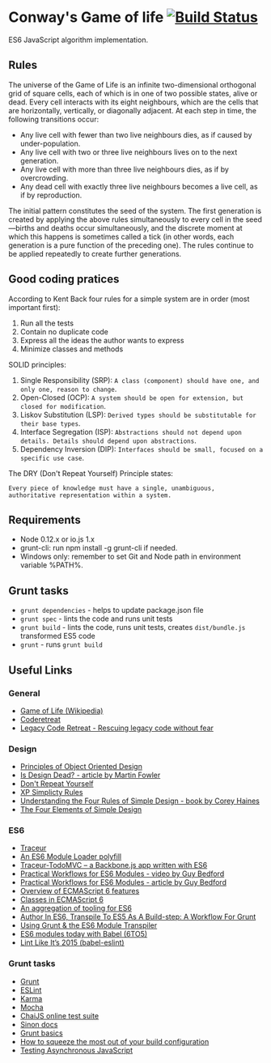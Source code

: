 Conway's Game of life [![Build Status](https://travis-ci.org/gziolo/game-of-life-es6.png?branch=master)](https://travis-ci.org/gziolo/game-of-life-es6)
============
ES6 JavaScript algorithm implementation.

## Rules ##

The universe of the Game of Life is an infinite two-dimensional orthogonal grid of square cells, each of which is in one of two possible states, alive or dead. Every cell interacts with its eight neighbours, which are the cells that are horizontally, vertically, or diagonally adjacent. At each step in time, the following transitions occur:

* Any live cell with fewer than two live neighbours dies, as if caused by under-population.
* Any live cell with two or three live neighbours lives on to the next generation.
* Any live cell with more than three live neighbours dies, as if by overcrowding.
* Any dead cell with exactly three live neighbours becomes a live cell, as if by reproduction.

The initial pattern constitutes the seed of the system. The first generation is created by applying the above rules simultaneously to every cell in the seed—births and deaths occur simultaneously, and the discrete moment at which this happens is sometimes called a tick (in other words, each generation is a pure function of the preceding one). The rules continue to be applied repeatedly to create further generations.

## Good coding pratices ##

According to Kent Back four rules for a simple system are in order (most important first):

1. Run all the tests
2. Contain no duplicate code
3. Express all the ideas the author wants to express
4. Minimize classes and methods

SOLID principles:

1. Single Responsibility (SRP): ```A class (component) should have one, and only one, reason
to change```.
2. Open-Closed (OCP): ```A system should be open for extension, but closed for
modification```.
3. Liskov Substitution (LSP): ```Derived types should be substitutable for their base types```.
4. Interface Segregation (ISP): ```Abstractions should not depend upon details. Details should depend upon abstractions```.
5. Dependency Inversion (DIP): ```Interfaces should be small, focused on a specific use case```. 

The DRY (Don't Repeat Yourself) Principle states:

```
Every piece of knowledge must have a single, unambiguous, authoritative representation within a system.
```

## Requirements

- Node 0.12.x or io.js 1.x
- grunt-cli: run npm install -g grunt-cli if needed.
- Windows only: remember to set Git and Node path in environment variable %PATH%.

## Grunt tasks

- `grunt dependencies` - helps to update package.json file
- `grunt spec` - lints the code and runs unit tests 
- `grunt build` - lints the code, runs unit tests, creates `dist/bundle.js` transformed ES5 code
- `grunt` - runs `grunt build`

## Useful Links

### General
- [Game of Life (Wikipedia)](http://en.wikipedia.org/wiki/Conway's_Game_of_Life)
- [Coderetreat](http://coderetreat.org/)
- [Legacy Code Retreat - Rescuing legacy code without fear](http://legacycoderetreat.typepad.com/)

### Design
- [Principles of Object Oriented Design](http://butunclebob.com/ArticleS.UncleBob.PrinciplesOfOod)
- [Is Design Dead? - article by Martin Fowler](http://martinfowler.com/articles/designDead.html)
- [Don't Repeat Yourself](http://c2.com/cgi/wiki?DontRepeatYourself)
- [XP Simplicty Rules](http://c2.com/xp/XpSimplicityRules.html)
- [Understanding the Four Rules of Simple Design - book by Corey Haines](https://leanpub.com/4rulesofsimpledesign)
- [The Four Elements of Simple Design](http://www.jbrains.ca/permalink/the-four-elements-of-simple-design)

### ES6
- [Traceur](https://github.com/google/traceur-compiler)
- [An ES6 Module Loader polyfill](https://github.com/ModuleLoader/es6-module-loader)
- [Traceur-TodoMVC – a Backbone.js app written with ES6](http://addyosmani.com/blog/traceur-todomvc/)
- [Practical Workflows for ES6 Modules - video by Guy Bedford](https://www.youtube.com/watch?v=0VUjM-jJf2U)
- [Practical Workflows for ES6 Modules - article by Guy Bedford](http://guybedford.com/practical-workflows-for-es6-modules)
- [Overview of ECMAScript 6 features](https://github.com/lukehoban/es6features)
- [Classes in ECMAScript 6](http://www.2ality.com/2015/02/es6-classes-final.html)
- [An aggregation of tooling for ES6](https://github.com/addyosmani/es6-tools)
- [Author In ES6, Transpile To ES5 As A Build-step: A Workflow For Grunt](http://addyosmani.com/blog/author-in-es6-transpile-to-es5-as-a-build-step-a-workflow-for-grunt/)
- [Using Grunt & the ES6 Module Transpiler](http://www.thomasboyt.com/2013/06/21/es6-module-transpiler)
- [ES6 modules today with Babel (6TO5)](http://es6rocks.com/2014/10/es6-modules-today-with-6to5/)
- [Lint Like It’s 2015 (babel-eslint)](https://medium.com/@dan_abramov/lint-like-it-s-2015-6987d44c5b48)

### Grunt tasks
- [Grunt](http://gruntjs.com/)
- [ESLint](http://eslint.org/)
- [Karma](http://karma-runner.github.io/)
- [Mocha](http://visionmedia.github.io/mocha/)
- [ChaiJS online test suite](http://chaijs.com/api/test/)
- [Sinon docs](http://sinonjs.org/docs/)
- [Grunt basics](http://24ways.org/2013/grunt-is-not-weird-and-hard/)
- [How to squeeze the most out of your build configuration](http://www.html5rocks.com/en/tutorials/tooling/supercharging-your-gruntfile/)
- [Testing Asynchronous JavaScript](http://martinfowler.com/articles/asyncJS.html)
